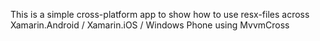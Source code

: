 
This is a simple cross-platform app to show how to use resx-files across Xamarin.Android / Xamarin.iOS / Windows Phone using MvvmCross
